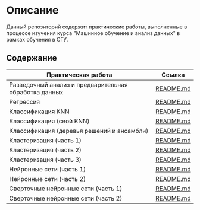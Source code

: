 # Описание 

Данный репозиторий содержит практические работы, выполненные в процессе изучения курса "Машинное обучение и анализ данных" в рамках обучения в СГУ.

## Содержание

| Практическая работа | Ссылка |
|--------------------|--------|
| Разведочный анализ и предварительная обработка данных | [README.md](1_exploratory_data_analysis_and_preprocessing/README.md) |
| Регрессия | [README.md](2_linear_regression/README.md) |
| Классификация KNN | [README.md](3_knn_classification/README.md) |
| Классификация (свой KNN) | [README.md](4_knn_implementation/README.md) |
| Классификация (деревья решений и ансамбли) | [README.md](5_decision_trees_and_ensemble_methods/README.md) |
| Кластеризация (часть 1) | [README.md](6_clustering_part1/README.md) |
| Кластеризация (часть 2) | [README.md](7_clustering_part2/README.md) |
| Кластеризация (часть 3) | [README.md](8_clustering_part3/README.md) |
| Нейронные сети (часть 1) | [README.md](9_neural_networks_part1/README.md) |
| Нейронные сети (часть 2) | [README.md](10_neural_networks_part2/README.md) |
| Сверточные нейронные сети (часть 1) | [README.md](11_convolutional_neural_networks_part1/README.md) |
| Сверточные нейронные сети (часть 2) | [README.md](12_convolutional_neural_networks_part2/README.md) |
